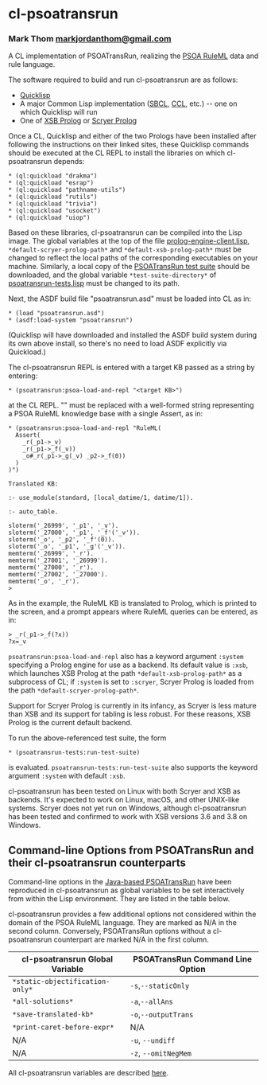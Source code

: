 # cl-psoatransrun
### Mark Thom <markjordanthom@gmail.com>

A CL implementation of PSOATransRun, realizing the [PSOA
RuleML](http://wiki.ruleml.org/index.php/PSOA_RuleML) data and rule
language.

The software required to build and run cl-psoatransrun are as follows:

* [Quicklisp](https://www.quicklisp.org/beta/)
* A major Common Lisp implementation ([SBCL](http://sbcl.org),
[CCL](https://ccl.clozure.com/), etc.) -- one on which Quicklisp will
run
* One of [XSB Prolog](http://xsb.sourceforge.net) or [Scryer
  Prolog](http://github.com/mthom/scryer-prolog)

Once a CL, Quicklisp and either of the two Prologs have been installed
after following the instructions on their linked sites, these
Quicklisp commands should be executed at the CL REPL to install the
libraries on which cl-psoatransrun depends:

```
* (ql:quickload "drakma")
* (ql:quickload "esrap")
* (ql:quickload "pathname-utils")
* (ql:quickload "rutils")
* (ql:quickload "trivia")
* (ql:quickload "usocket")
* (ql:quickload "uiop")
```

Based on these libraries, cl-psoatransrun can be compiled into the
Lisp image. The global variables at the top of the file
[prolog-engine-client.lisp](http://github.com/mthom/cl-psoatransrun/tree/master/prolog-engine-client.lisp),
`*default-scryer-prolog-path*` and `*default-xsb-prolog-path*` must be
changed to reflect the local paths of the corresponding executables on
your machine. Similarly, a local copy of the [PSOATransRun test
suite](https://github.com/RuleML/PSOATransRunComponents/tree/master/PSOATransRun/test)
should be downloaded, and the global variable `*test-suite-directory*`
of
[psoatransrun-tests.lisp](http://github.com/mthom/cl-psoatransrun/tree/master/psoatransrun-tests.lisp)
must be changed to its path.

Next, the ASDF build file "psoatransrun.asd" must be loaded into CL
as in:

```
* (load "psoatransrun.asd")
* (asdf:load-system "psoatransrun")
```

(Quicklisp will have downloaded and installed the ASDF build system
during its own above install, so there's no need to load ASDF
explicitly via Quickload.)

The cl-psoatransrun REPL is entered with a target KB passed as a string
by entering:

```
* (psoatransrun:psoa-load-and-repl "<target KB>")
```

at the CL REPL. "<target KB>" must be replaced with a well-formed
string representing a PSOA RuleML knowledge base with a single Assert,
as in:

```
* (psoatransrun:psoa-load-and-repl "RuleML(
  Assert(
    _r(_p1->_v)
    _r(_p1->_f(_v))
	_o#_r(_p1->_g(_v) _p2->_f(0))
  )
)")

Translated KB:

:- use_module(standard, [local_datime/1, datime/1]).

:- auto_table.

sloterm('_26999', '_p1', '_v').
sloterm('_27000', '_p1', '_f'('_v')).
sloterm('_o', '_p2', '_f'(0)).
sloterm('_o', '_p1', '_g'('_v')).
memterm('_26999', '_r').
memterm('_27001', '_26999').
memterm('_27000', '_r').
memterm('_27002', '_27000').
memterm('_o', '_r').
>
```

As in the example, the RuleML KB is translated to Prolog, which is printed
to the screen, and a prompt appears where RuleML queries can be entered, as in:

```
> _r(_p1->_f(?x))
?x=_v
```

`psoatransrun:psoa-load-and-repl` also has a keyword argument
`:system` specifying a Prolog engine for use as a backend. Its default
value is `:xsb`, which launches XSB Prolog at the path
`*default-xsb-prolog-path*` as a subprocess of CL; if `:system` is set
to `:scryer`, Scryer Prolog is loaded from the path
`*default-scryer-prolog-path*`.

Support for Scryer Prolog is currently in its infancy, as Scryer is
less mature than XSB and its support for tabling is less robust. For
these reasons, XSB Prolog is the current default backend.

To run the above-referenced test suite, the form
```
* (psoatransrun-tests:run-test-suite)
``` 

is evaluated. `psoatransrun-tests:run-test-suite` also supports the
keyword argument `:system` with default `:xsb`.

cl-psoatransrun has been tested on Linux with both Scryer and XSB as
backends. It's expected to work on Linux, macOS, and other UNIX-like
systems. Scryer does not yet run on Windows, although cl-psoatransrun
has been tested and confirmed to work with XSB versions 3.6 and 3.8 on
Windows.

## Command-line Options from PSOATransRun and their cl-psoatransrun counterparts

Command-line options in the [Java-based
PSOATransRun](https://github.com/RuleML/PSOATransRunComponents/) have
been reproduced in cl-psoatransrun as global variables to be set
interactively from within the Lisp environment. They are listed in the
table below.

cl-psoatransrun provides a few additional options not considered
within the domain of the PSOA RuleML language. They are marked as N/A
in the second column. Conversely, PSOATransRun options without a
cl-psoatransrun counterpart are marked N/A in the first column.

| cl-psoatransrun Global Variable | PSOATransRun Command Line Option |
| ------------------------------- | -------------------------------- |
| `*static-objectification-only*` | `-s`,`--staticOnly`              |
| `*all-solutions*`               | `-a`,`--allAns`                  |
| `*save-translated-kb*`          | `-o`,`--outputTrans`             | 
| `*print-caret-before-expr*`     | N/A                              |
| N/A                             | `-u`, `--undiff`                 |
| N/A                             | `-z`, `--omitNegMem`             |

All cl-psoatransrun variables are described
[here](https://github.com/mthom/cl-psoatransrun/blob/e4097b0dbbabe42734c416a1fdba2ef91c0b8d17/psoatransrun.lisp#L36).
